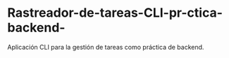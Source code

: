 # Rastreador-de-tareas-CLI-pr-ctica-backend-
Aplicación CLI para la gestión de tareas como práctica de backend.
